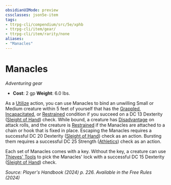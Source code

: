 ```yaml
---
obsidianUIMode: preview
cssclasses: json5e-item
tags:
- ttrpg-cli/compendium/src/5e/xphb
- ttrpg-cli/item/gear/
- ttrpg-cli/item/rarity/none
aliases: 
- "Manacles"
---
```

# Manacles
*Adventuring gear*  


- **Cost**: 2 gp
**Weight**: 6.0 lbs.

As a [Utilize](3-Compendium/rules/actions.md#Utilize) action, you can use Manacles to bind an unwilling Small or Medium creature within 5 feet of yourself that has the [Grappled](3-Compendium/rules/conditions.md#Grappled), [Incapacitated](3-Compendium/rules/conditions.md#Incapacitated), or [Restrained](3-Compendium/rules/conditions.md#Restrained) condition if you succeed on a DC 13 Dexterity ([Sleight of Hand](3-Compendium/rules/skills.md#Sleight%20of%20Hand)) check. While bound, a creature has [Disadvantage](3-Compendium/rules/variant-rules/disadvantage-xphb.md) on attack rolls, and the creature is [Restrained](3-Compendium/rules/conditions.md#Restrained) if the Manacles are attached to a chain or hook that is fixed in place. Escaping the Manacles requires a successful DC 20 Dexterity ([Sleight of Hand](3-Compendium/rules/skills.md#Sleight%20of%20Hand)) check as an action. Bursting them requires a successful DC 25 Strength ([Athletics](3-Compendium/rules/skills.md#Athletics)) check as an action.

Each set of Manacles comes with a key. Without the key, a creature can use [Thieves' Tools](3-Compendium/items/thieves-tools-xphb.md) to pick the Manacles' lock with a successful DC 15 Dexterity ([Sleight of Hand](3-Compendium/rules/skills.md#Sleight%20of%20Hand)) check.

*Source: Player's Handbook (2024) p. 226. Available in the Free Rules (2024)*
